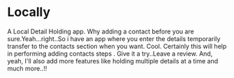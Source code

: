 # Locally
A Local Detail Holding app. Why adding a contact before you are sure.Yeah...right..So i have an app where you enter the details temporarily transfer to the contacts section when you want. Cool. Certainly this will help in performing adding contacts steps . Give it a try..Leave a review. And, yeah, I'll also add more features like holding multiple details at a time and much more..!!

